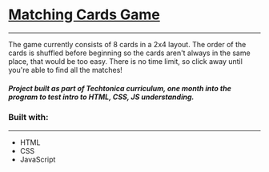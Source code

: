 # [Matching Cards Game](https://match-the-cards.herokuapp.com/)

------

The game currently consists of 8 cards in a 2x4 layout. The order of the cards is shuffled before beginning so the cards aren't always in the same place, that would be too easy. There is no time limit, so click away until you're able to find all the matches! 

#### *Project built as part of Techtonica curriculum, one month into the program to test intro to HTML, CSS, JS understanding.*

### Built with:

------

- HTML
- CSS
- JavaScript